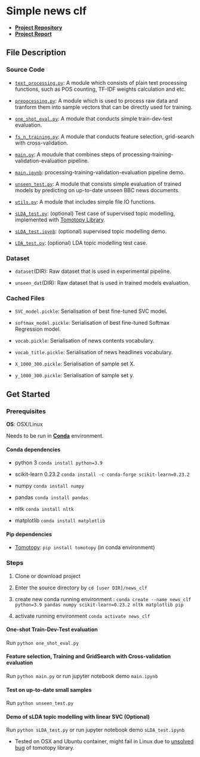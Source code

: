# Simple news clf

- [**Project Repository**](https://bitbucket.org/4r2eBurger/news_clf/src/master/)
- [**Project Report**](https://bitbucket.org/4r2eBurger/news_clf/src/master/report_latex/CWI_part2_report.pdf)

## File Description

### Source Code

- [`text_processing.py`](https://bitbucket.org/4r2eBurger/news_clf/src/master/text_processing.py): A module which consists of plain text processing functions, such as POS counting, TF-IDF weights calculation and etc.

- [`prepocessing.py`](https://bitbucket.org/4r2eBurger/news_clf/src/master/prepocessing.py): A module which is used to process raw data and tranform them into sample vectors that can be directly used for training.

- [`one_shot_eval.py`](https://bitbucket.org/4r2eBurger/news_clf/src/master/one_shot_eval.py): A module that conducts simple train-dev-test evaluation.

- [`fs_n_training.py`](https://bitbucket.org/4r2eBurger/news_clf/src/master/fs_n_training.py): A module that conducts feature selection, grid-search with cross-validation.

- [`main.py`](https://bitbucket.org/4r2eBurger/news_clf/src/master/main.py): A moudule that combines steps of processing-training-validation-evaluation pipeline.

- [`main.ipynb`](https://bitbucket.org/4r2eBurger/news_clf/src/master/main.ipynb): processing-training-validation-evaluation pipeline demo.

- [`unseen_test.py`](https://bitbucket.org/4r2eBurger/news_clf/src/master/unseen_test.py): A module that consists simple evaluation of trained models by predicting on up-to-date unseen BBC news documents.

- [`utils.py`](https://bitbucket.org/4r2eBurger/news_clf/src/master/utils.py): A module that includes simple file IO functions.

- [`sLDA_test.py`](https://bitbucket.org/4r2eBurger/news_clf/src/master/sLDA_test.py): (optional) Test case of supervised topic modelling, implemented with [Tomotopy Library](https://github.com/bab2min/tomotopy).

- [`sLDA_test.ipynb`](https://bitbucket.org/4r2eBurger/news_clf/src/master/sLDA_test.ipynb): (optional) supervised topic modelling demo.

- [`LDA_test.py`](https://bitbucket.org/4r2eBurger/news_clf/src/master/LDA_test.py): (optional) LDA topic modelling test case.

### Dataset

- `dataset`(DIR): Raw dataset that is used in experimental pipeline.

- `unseen_dat`(DIR): Raw dataset that is used in trained models evaluation.

### Cached Files

- `SVC_model.pickle`: Serialisation of best fine-tuned SVC model.

- `softmax_model.pickle`: Serialisation of best fine-tuned Softmax Regression model.

- `vocab.pickle`: Serialisation of news contents vocabulary.

- `vocab_title.pickle`: Serialisation of news headlines vocabulary.

- `X_1000_300.pickle`: Serialisation of sample set X.

- `y_1000_300.pickle`: Serialisation of sample set y.

## Get Started

### Prerequisites

**OS**: OSX/Linux

Needs to be run in [**Conda**](https://docs.conda.io/projects/conda/en/latest/index.html) environment.

#### Conda dependencies

- python 3 `conda install python=3.9`

- scikit-learn 0.23.2  `conda install -c conda-forge scikit-learn=0.23.2` 

- numpy `conda install numpy`

- pandas `conda install pandas`

- nltk `conda install nltk`

- matplotlib `conda install matplotlib`

#### Pip dependencies

- [Tomotopy](https://github.com/bab2min/tomotopy): `pip install tomotopy` (in conda environment)

### Steps

1. Clone or download project

2. Enter the source directory by `cd [user DIR]/news_clf`

3. create new conda running environment : `conda create --name news_clf python=3.9 pandas numpy scikit-learn=0.23.2 nltk matplotlib pip`

4. activate running environment `conda activate news_clf`

#### One-shot Train-Dev-Test evaluation

Run `python one_shot_eval.py`

#### Feature selection, Training and GridSearch with Cross-validation evaluation

Run `python main.py` or run jupyter notebook demo `main.ipynb`

#### Test on up-to-date small samples

Run `python unseen_test.py`

#### Demo of sLDA topic modelling with linear SVC (Optional)

Run `python sLDA_test.py` or run jupyter notebook demo `sLDA_test.ipynb`

* Tested on OSX and Ubuntu container, might fail in Linux due to [unsolved bug](https://github.com/bab2min/tomotopy#history) of tomotopy library.

